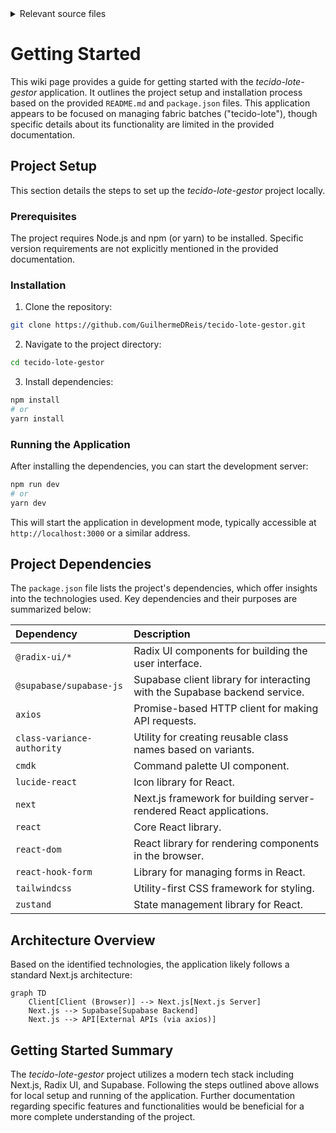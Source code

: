 <details>
<summary>Relevant source files</summary>

The following files were used as context to generate this wiki page:

- [README.md](https://github.com/GuilhermeDReis/tecido-lote-gestor/blob/main/README.md)
- [package.json](https://github.com/GuilhermeDReis/tecido-lote-gestor/blob/main/package.json)
</details>

# Getting Started

This wiki page provides a guide for getting started with the *tecido-lote-gestor* application.  It outlines the project setup and installation process based on the provided `README.md` and `package.json` files. This application appears to be focused on managing fabric batches ("tecido-lote"), though specific details about its functionality are limited in the provided documentation.

## Project Setup

This section details the steps to set up the *tecido-lote-gestor* project locally.

### Prerequisites

The project requires Node.js and npm (or yarn) to be installed. Specific version requirements are not explicitly mentioned in the provided documentation.

### Installation

1. Clone the repository:

```bash
git clone https://github.com/GuilhermeDReis/tecido-lote-gestor.git
```

2. Navigate to the project directory:

```bash
cd tecido-lote-gestor
```

3. Install dependencies:

```bash
npm install
# or
yarn install
```

### Running the Application

After installing the dependencies, you can start the development server:

```bash
npm run dev
# or
yarn dev
```

This will start the application in development mode, typically accessible at `http://localhost:3000` or a similar address.

## Project Dependencies

The `package.json` file lists the project's dependencies, which offer insights into the technologies used.  Key dependencies and their purposes are summarized below:

| Dependency              | Description                                                                                          |
| :---------------------- | :--------------------------------------------------------------------------------------------------- |
| `@radix-ui/*`           | Radix UI components for building the user interface.                                               |
| `@supabase/supabase-js` | Supabase client library for interacting with the Supabase backend service.                             |
| `axios`                 | Promise-based HTTP client for making API requests.                                                  |
| `class-variance-authority` | Utility for creating reusable class names based on variants.                                          |
| `cmdk`                  | Command palette UI component.                                                                       |
| `lucide-react`          | Icon library for React.                                                                            |
| `next`                  | Next.js framework for building server-rendered React applications.                                   |
| `react`                 | Core React library.                                                                                 |
| `react-dom`            | React library for rendering components in the browser.                                              |
| `react-hook-form`       | Library for managing forms in React.                                                                |
| `tailwindcss`           | Utility-first CSS framework for styling.                                                             |
| `zustand`               | State management library for React.                                                                  |



## Architecture Overview

Based on the identified technologies, the application likely follows a standard Next.js architecture:

```mermaid
graph TD
    Client[Client (Browser)] --> Next.js[Next.js Server]
    Next.js --> Supabase[Supabase Backend]
    Next.js --> API[External APIs (via axios)]
```

## Getting Started Summary

The *tecido-lote-gestor* project utilizes a modern tech stack including Next.js, Radix UI, and Supabase.  Following the steps outlined above allows for local setup and running of the application.  Further documentation regarding specific features and functionalities would be beneficial for a more complete understanding of the project.
